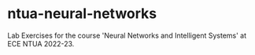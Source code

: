 # ntua-neural-networks
Lab Exercises for the course 'Neural Networks and Intelligent Systems' at ECE NTUA 2022-23.
